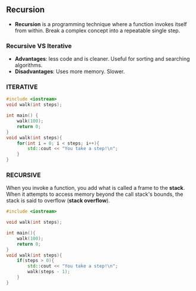 ## Recursion
- **Recursion** is a programming technique where a function invokes itself from within. Break a complex concept into a repeatable single step.

### Recursive VS Iterative
- **Advantages**: less code and is cleaner. Useful for sorting and searching algorithms.
- **Disadvantages**: Uses more memory. Slower.


### ITERATIVE
```cpp
#include <iostream>
void walk(int steps);

int main() {
    walk(100);
    return 0;
}
void walk(int steps){
    for(int i = 0; i < steps; i++){
        std::cout << "You take a step!\n";
    }
}
```

### RECURSIVE
When you invoke a function, you add what is called a frame to the **stack**. When it attempts to access memory beyond the call stack's bounds, the stack is said to overflow (**stack overflow**).
```cpp
#include <iostream>

void walk(int steps);

int main(){
    walk(100);
    return 0;
}
void walk(int steps){
    if(steps > 0){
        std::cout << "You take a step!\n";
        walk(steps - 1);
    }
}
```